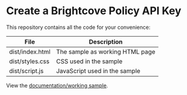 # Create a Brightcove Policy API Key

This repository contains all the code for your convenience:

|File|Description|
|--- |--- |
|dist/index.html|The sample as working HTML page|
|dist/styles.css|CSS used in the sample|
|dist/script.js|JavaScript used in the sample|

View the [documentation/working sample](https://apis.support.brightcove.com/policy/getting-started/quick-start-policy-api.html).
